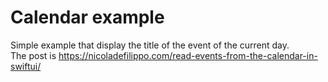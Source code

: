 # Calendar example
Simple example that display the title of the event of the current day.  
The post is
https://nicoladefilippo.com/read-events-from-the-calendar-in-swiftui/
